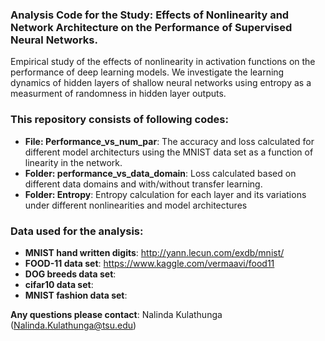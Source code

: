 ### Analysis Code for the Study: Effects of Nonlinearity and Network Architecture on the Performance of Supervised Neural Networks. 
Empirical study of the effects of nonlinearity in activation functions on the performance of deep learning models. We investigate the learning dynamics of hidden layers of shallow neural networks using entropy as a measurment of randomness in hidden layer outputs.

### This repository consists of following codes:
 - **File: Performance_vs_num_par**: The accuracy and loss calculated for different model architecturs using the MNIST data set as a function of linearity in the network.
 - **Folder: performance_vs_data_domain**: Loss calculated based on different data domains and with/without transfer learning.
 - **Folder: Entropy**: Entropy calculation for each layer and its variations under different nonlinearities and model architectures
 
 ### Data used for the analysis:
 - **MNIST hand written digits**: http://yann.lecun.com/exdb/mnist/
 - **FOOD-11 data set**: https://www.kaggle.com/vermaavi/food11
 - **DOG breeds data set**: 
 - **cifar10 data set**:
 - **MNIST fashion data set**:
 
 **Any questions please contact**: Nalinda Kulathunga (Nalinda.Kulathunga@tsu.edu)

